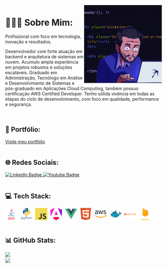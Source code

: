 <link rel="stylesheet" type='text/css' href="https://cdn.jsdelivr.net/gh/devicons/devicon@latest/devicon.min.css" />
<img src="banner.gif" with = "250px" height="250px" align="right" />

# 👨🏻‍💻 Sobre Mim:
Profissional com foco em tecnologia, inovação e resultados.

Desenvolvedor com forte atuação em backend e arquitetura de sistemas em nuvem. Acumulo ampla experiência em projetos robustos e soluções escaláveis.
Graduado em Administração, Tecnólogo em Análise e Desenvolvimento de Sistemas e pós-graduado em Aplicações Cloud Computing, também possuo certificação AWS Certified Developer.
Tenho sólida vivência em todas as etapas do ciclo de desenvolvimento, com foco em qualidade, performance e segurança.

<br>

## 💼 Portfólio:
[Visite meu portfólio](https://portifolio.jeffersonfreitas.dev)<br/>
<br>

## 🌐 Redes Sociais:
  <div id="badges">
  <a href = "https://www.linkedin.com/in/jefferson-freitas">
    <img src="https://img.shields.io/badge/LinkedIn-blue?style=for-the-badge&logo=linkedin&logoColor=white" alt="LinkedIn Badge"/>
  </a>
  <a href = "https://www.youtube.com/@jeffersonfreitas4554">
    <img src="https://img.shields.io/badge/YouTube-red?style=for-the-badge&logo=youtube&logoColor=white" alt="Youtube Badge"/>
  </a>
  </div>

  <br>
  
## 💻 Tech Stack:
<div>
  <img src="https://github.com/devicons/devicon/blob/master/icons/java/java-original-wordmark.svg" title="Java" alt="Java" width="40" height="40"/>&nbsp;
  <img src="https://github.com/devicons/devicon/blob/master/icons/python/python-original-wordmark.svg" title="Python" alt="Python" width="40" height="40"/>&nbsp;
  <img src="https://github.com/devicons/devicon/blob/master/icons/javascript/javascript-original.svg" title="JavaScript" alt="JavaScript" width="40" height="40"/>&nbsp;
  <img src="https://github.com/devicons/devicon/blob/master/icons/angular/angular-original.svg" title="Angular" alt="Angular" width="40" height="40"/>&nbsp;
  <img src="https://github.com/devicons/devicon/blob/master/icons/vuejs/vuejs-original.svg" title="VueJS" alt="Vue" width="40" height="40"/>&nbsp;
  <img src="https://github.com/devicons/devicon/blob/master/icons/html5/html5-original.svg" title="HTML5" alt="HTML" width="40" height="40"/>&nbsp;
  <img src="https://github.com/devicons/devicon/blob/master/icons/amazonwebservices/amazonwebservices-original-wordmark.svg" title="AWS" alt="AWS" width="40" height="40"/>&nbsp;
    <img src="https://github.com/devicons/devicon/blob/master/icons/docker/docker-original.svg" title="Docker" alt="docker" width="40" height="40"/>&nbsp;
    <img src="https://github.com/devicons/devicon/blob/master/icons/rabbitmq/rabbitmq-plain-wordmark.svg" title="RabbitMQ" alt="RabbitMQ" width="40" height="40"/>&nbsp;
  <img src="https://github.com/devicons/devicon/blob/master/icons/firebase/firebase-plain-wordmark.svg" title="Firebase" alt="Firebase" width="40" height="40"/>&nbsp;
</div>

<br>


## 📊 GitHub Stats:

![](https://github-readme-stats.vercel.app/api?username=jeffersonfreitas-dev&theme=flag-india&hide_border=false&include_all_commits=true&count_private=true)<br/>
![](https://github-readme-stats.vercel.app/api/top-langs/?username=jeffersonfreitas-dev&theme=flag-india&hide_border=false&include_all_commits=true&count_private=true&layout=compact)
